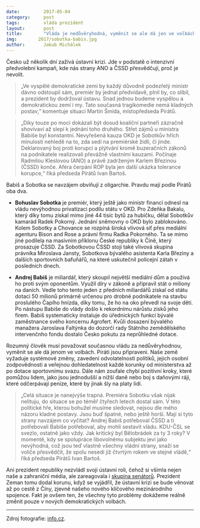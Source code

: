 ```yaml
---
date:         2017-05-04
category:     post
tags:         vláda prezident
layout:       post
title:        "Vláda je nedůvěryhodná, vyměnit se ale dá jen ve volbách. Piráti jsou připraveni" 
img:        2017/sobotka-babis.jpg
author:       Jakub Michálek
---
```


Česko už několik dní zažívá ústavní krizi. Jde v podstatě o intenzivní předvolební kampaň, kde nás strany ANO a ČSSD přesvědčují, proč je nevolit. 

> „Ve vyspělé demokratické zemi by každý důvodně podezřelý ministr dávno odstoupil sám, premiér by jednal předvídavě, plnil by, co slíbil, a prezident by dodržoval ústavu. Snad jednou budeme vyspělou a demokratickou zemí i my. Tato současná tragikomedie nemá kladných postav,“ komentuje situaci Martin Šmída, místopředseda Pirátů.

> „Díky touze po moci dokázali být dosud koaliční partneři zázračně shovívaví až slepí k jednání toho druhého. Střet zájmů u ministra Babiše byl konstantní. Nevyřešená kauza OKD je Sobotkův hřích minulosti nehledě na to, zda sedí na premiérské židli, či jinde. Deklarovaný boj proti korupci a plýtvání kromě buzeračních zákonů na podnikatele realizovali převážně vlastními kauzami. Počínaje Radmilou Kleslovou (ANO) a právě zadrženým Karlem Březinou (ČSSD) konče. Aféra čerpání ROP byla jen další ukázka tolerance korupce,“ říká předseda Pirátů Ivan Bartoš. 

Babiš a Sobotka se navzájem obviňují z oligarchie. Pravdu mají podle Pirátů oba dva.

* **Bohuslav Sobotka** je premiér, který ještě jako ministr financí odnesl na vládu nevýhodnou privatizaci podílu státu v OKD. Pro Zdeňka Bakalu, který díky tomu získal mimo jiné 44 tisíc bytů za hubičku, dělal Sobotkův kamarád Radek Pokorný. Jednání sněmovny o OKD bylo zablokováno. Kolem Sobotky a Chovance se rozpíná široká vlivová síť přes mediální agenturu Bison and Rose a právní firmu Radka Pokorného. Ta se mimo jiné podílela na masivním příklonu České republiky k Číně, který prosazuje ČSSD. Za Sobotkovou ČSSD stojí také vlivová skupina právníka Miroslava Jansty, Sobotkova bývalého asistenta Karla Březiny a dalších sportovních bafuňářů, na které uskutečnil policejní zátah v posledních dnech.
			 
* **Andrej Babiš** je miliardář, který skoupil největší mediální dům a používá ho proti svým oponentům. Využil díry v zákoně a připravil stát o miliony na daních. Vedle toho tento jeden z předních miliardářů získal od státu dotaci 50 milionů primárně určenou pro drobné podnikatele na stavbu proslulého Čapího hnízda, díky tomu, že ho na oko převedl na svoje děti. Po nástupu Babiše do vlády došlo k rekordnímu nárůstu zisků jeho firem. Babiš systematicky instaluje do úřednických funkcí bývalé zaměstnance svého koncernu Agrofert. Kvůli dosazení bývalého manažera Jaroslava Faltýnka do dozorčí rady  Státního zemědělského intervenčnho fondu dostalo Česko pokutu za neprůhledné dotace. 

Rozumný člověk musí považovat současnou vládu za nedůvěryhodnou, vyměnit se ale dá jenom ve volbách. Piráti jsou připraveni. Naše země vyžaduje systémové změny, zavedení odvolatelnosti politiků, jejich osobní zodpovědnosti a veřejnou dohledatelnost každé korunky od ministerstva až po dotace sportovnímu svazu. Dále nám zoufale chybí pozitivní kroky, které pomůžou lidem, jako jsou jednodušší a nižší daně nebo boj s daňovými ráji, které odčerpávají peníze, které by jinak šly na platy lidí. 

> „Celá situace je nanejvýše trapná. Premiéra Sobotku však nijak nelituju, do situace se po téměř čtyřech letech dostal sám. V této politické hře, kterou bohužel musíme sledovat, nejsou dle mého názoru kladné postavy. Jsou buď špatné, nebo ještě horší. Mají si tyto strany navzájem co vyčítat? Andrej Babiš potřeboval ČSSD a ti potřebovali Babiše potřeboval, aby mohli sestavit vládu. KDU-ČSL se svezlo, ostatně jako vždy. Jak kritický byl Bělobrádek za ty 3 roky? V momentě, kdy se spolupráce libovolnému subjektu jeví jako nevýhodná, což jsou teď vlastně všechny vládní strany, snaží se voliče přesvědčit, že spolu nesedí již čtvrtým rokem ve stejné vládě,“ říká předseda Pirátů Ivan Bartoš. 

Ani prezident republiky nezvládl svoji ústavní roli, čehož si všimla nejen naše a zahraniční média, ale zareagovala i [skupina senátorů](
http://www.senat.cz/zpravodajstvi/zprava.php?ke_dni=5.5.2017&O=11&id=2273&from=M). Prezident Zeman tomu dodal korunu, když se vyjádřil, že ústavní krizi se bude věnovat až po cestě z Číny, zjevně našeho nového klíčového mezinárodního spojence. Fakt je ovšem ten, že všechny tyto problémy dokážeme reálně změnit pouze v nových demokratických volbách.

----

Zdroj fotografie: [info.cz](http://www.info.cz).

